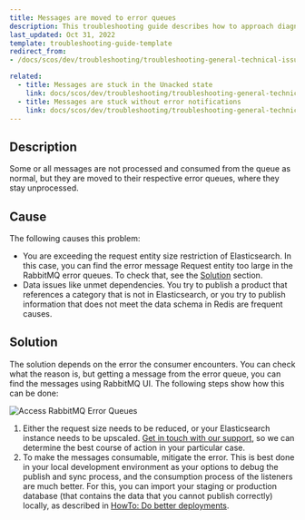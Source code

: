 ```yaml
---
title: Messages are moved to error queues
description: This troubleshooting guide describes how to approach diagnosing why messages are moved to error queues in RabbitMQ
last_updated: Oct 31, 2022
template: troubleshooting-guide-template
redirect_from:
- /docs/scos/dev/troubleshooting/troubleshooting-general-technical-issues/troubleshooting-rabbitmq/messages-are-moved-to-error-queues.html

related:
  - title: Messages are stuck in the Unacked state
    link: docs/scos/dev/troubleshooting/troubleshooting-general-technical-issues/troubleshooting-rabbitmq/messages-are-stuck-in-the-unacked-state.html
  - title: Messages are stuck without error notifications
    link: docs/scos/dev/troubleshooting/troubleshooting-general-technical-issues/troubleshooting-rabbitmq/messages-are-stuck-without-error-notifications.html
---
```


## Description

Some or all messages are not processed and consumed from the queue as normal, but they are moved to their respective error queues, where they stay unprocessed.

## Cause

The following causes this problem:
- You are exceeding the request entity size restriction of Elasticsearch. In this case, you can find the error message Request entity too large in the RabbitMQ error queues. To check that, see the [Solution](#solution) section.
- Data issues like unmet dependencies. You try to publish a product that references a category that is not in Elasticsearch, or you try to publish information that does not meet the data schema in Redis are frequent causes.

## Solution

The solution depends on the error the consumer encounters. You can check what the reason is, but getting a message from the error queue, you can find the messages using RabbitMQ UI. The following steps show how this can be done:

![Access RabbitMQ Error Queues](https://spryker.s3.eu-central-1.amazonaws.com/docs/scos/dev/troubleshooting/troubleshooting-general-technical-issues/rabbit_mq_troubleshooting_access-rabbitmq-error-queues.gif)

1. Either the request size needs to be reduced, or your Elasticsearch instance needs to be upscaled. [Get in touch with our support](https://spryker.force.com/support/s/), so we can determine the best course of action in your particular case.
2. To make the messages consumable, mitigate the error. This is best done in your local development environment as your options to debug the publish and sync process, and the consumption process of the listeners are much better. For this, you can import your staging or production database (that contains the data that you cannot publish correctly) locally, as described in [HowTo: Do better deployments](https://docs.spryker.com/docs/scos/dev/tutorials-and-howtos/howtos/howto-do-better-deployments.html#ingest-staging-or-production-data).
